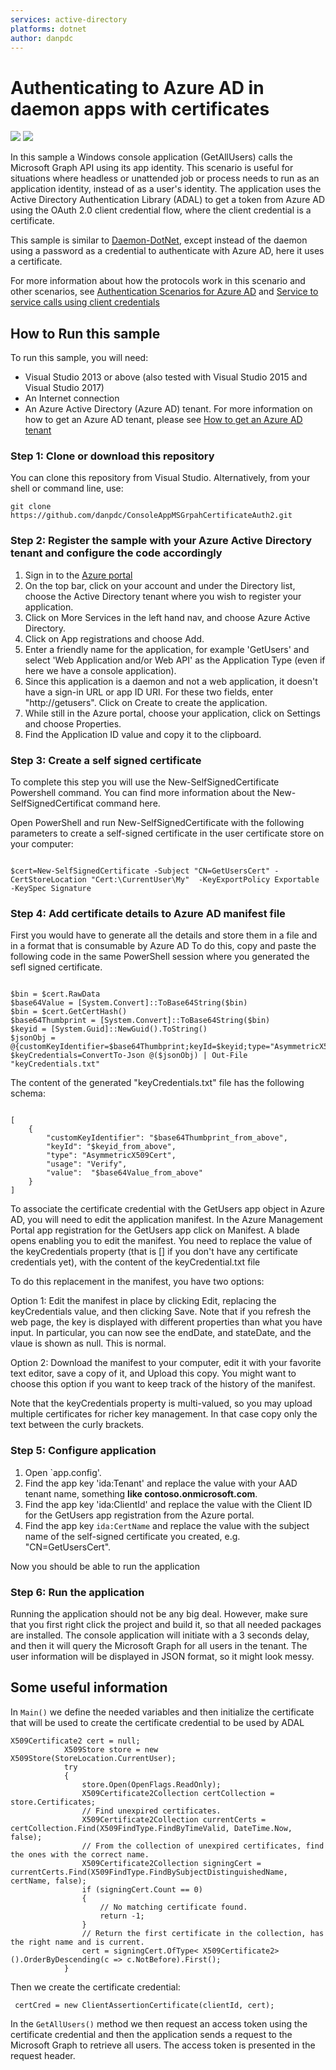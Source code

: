```yaml
---
services: active-directory
platforms: dotnet
author: danpdc
---
```

# Authenticating to Azure AD in daemon apps with certificates

![](https://identitydivision.visualstudio.com/_apis/public/build/definitions/a7934fdd-dcde-4492-a406-7fad6ac00e17/30/badge)
![](https://githuborgrepohealth.azurewebsites.net/api/TestBadge?id=3)

In this sample a Windows console application (GetAllUsers) calls the Microsoft Graph API using its app identity. This scenario is useful for situations where headless or unattended job or process needs to run as an application identity, instead of as a user's identity. The application uses the Active Directory Authentication Library (ADAL) to get a token from Azure AD using the OAuth 2.0 client credential flow, where the client credential is a certificate.

This sample is similar to [Daemon-DotNet](https://github.com/Azure-Samples/active-directory-dotnet-daemon), except instead of the daemon using a password as a credential to authenticate with Azure AD, here it uses a certificate.

For more information about how the protocols work in this scenario and other scenarios, see [Authentication Scenarios for Azure AD](http://go.microsoft.com/fwlink/?LinkId=394414) and [Service to service calls using client credentials](https://github.com/Microsoft/azure-docs/blob/master/articles/active-directory/develop/active-directory-protocols-oauth-service-to-service.md)

## How to Run this sample

To run this sample, you will need:
 - Visual Studio 2013 or above (also tested with Visual Studio 2015 and Visual Studio 2017)
 - An Internet connection
 - An Azure Active Directory (Azure AD) tenant. For more information on how to get an Azure AD tenant, please see [How to get an Azure AD tenant](https://azure.microsoft.com/en-us/documentation/articles/active-directory-howto-tenant/)


### Step 1:  Clone or download this repository

You can clone this repository from Visual Studio. Alternatively, from your shell or command line, use:

`git clone https://github.com/danpdc/ConsoleAppMSGrpahCertificateAuth2.git`

### Step 2:  Register the sample with your Azure Active Directory tenant and configure the code accordingly

1. Sign in to the [Azure portal](https://portal.azure.com)
2. On the top bar, click on your account and under the Directory list, choose the Active Directory tenant where you wish to register your application.
3. Click on More Services in the left hand nav, and choose Azure Active Directory.
4. Click on App registrations and choose Add.
5. Enter a friendly name for the application, for example 'GetUsers' and select 'Web Application and/or Web API' as the Application Type (even if here we have a console application).
6. Since this application is a daemon and not a web application, it doesn't have a sign-in URL or app ID URI. For these two fields, enter "http://getusers". Click on Create to create the application.
7. While still in the Azure portal, choose your application, click on Settings and choose Properties.
8. Find the Application ID value and copy it to the clipboard.

### Step 3: Create a self signed certificate

To complete this step you will use the New-SelfSignedCertificate Powershell command. You can find more information about the New-SelfSignedCertificat command here.

Open PowerShell and run New-SelfSignedCertificate with the following parameters to create a self-signed certificate in the user certificate store on your computer:

```

$cert=New-SelfSignedCertificate -Subject "CN=GetUsersCert" -CertStoreLocation "Cert:\CurrentUser\My"  -KeyExportPolicy Exportable -KeySpec Signature

```


### Step 4: Add certificate details to Azure AD manifest file

First you would have to generate all the details and store them in a file and in a format that is consumable by Azure AD
To do this, copy and paste the following code in the same PowerShell session where you generated the sefl signed certificate.

```

$bin = $cert.RawData
$base64Value = [System.Convert]::ToBase64String($bin)
$bin = $cert.GetCertHash()
$base64Thumbprint = [System.Convert]::ToBase64String($bin)
$keyid = [System.Guid]::NewGuid().ToString()
$jsonObj = @{customKeyIdentifier=$base64Thumbprint;keyId=$keyid;type="AsymmetricX509Cert";usage="Verify";value=$base64Value}
$keyCredentials=ConvertTo-Json @($jsonObj) | Out-File "keyCredentials.txt"

```

The content of the generated "keyCredentials.txt" file has the following schema:

```

[
    {
        "customKeyIdentifier": "$base64Thumbprint_from_above",
        "keyId": "$keyid_from_above",
        "type": "AsymmetricX509Cert",
        "usage": "Verify",
        "value":  "$base64Value_from_above"
    }
]

```

To associate the certificate credential with the GetUsers app object in Azure AD, you will need to edit the application manifest. In the Azure Management Portal app registration for the GetUsers app click on Manifest. A blade opens enabling you to edit the manifest. You need to replace the value of the keyCredentials property (that is [] if you don't have any certificate credentials yet), with the content of the keyCredential.txt file

To do this replacement in the manifest, you have two options:

Option 1: Edit the manifest in place by clicking Edit, replacing the keyCredentials value, and then clicking Save. Note that if you refresh the web page, the key is displayed with different properties than what you have input. In particular, you can now see the endDate, and stateDate, and the vlaue is shown as null. This is normal.

Option 2: Download the manifest to your computer, edit it with your favorite text editor, save a copy of it, and Upload this copy. You might want to choose this option if you want to keep track of the history of the manifest.

Note that the keyCredentials property is multi-valued, so you may upload multiple certificates for richer key management. In that case copy only the text between the curly brackets.

### Step 5: Configure application

1. Open `app.config'.
2. Find the app key 'ida:Tenant' and replace the value with your AAD tenant name, something **like contoso.onmicrosoft.com**.
3. Find the app key 'ida:ClientId' and replace the value with the Client ID for the GetUsers app registration from the Azure portal.
4. Find the app key `ida:CertName` and replace the value with the subject name of the self-signed certificate you created, e.g. "CN=GetUsersCert".

Now you should be able to run the application

### Step 6: Run the application

Running the application should not be any big deal. However, make sure that you first right click the project and build it, so that all needed packages are installed. 
The console application will initiate with a 3 seconds delay, and then it will query the Microsoft Graph for all users in the tenant. The user information will be displayed in JSON format, so it might look messy. 

## Some useful information

In `Main()` we define the needed variables and then initialize the certificate that will be used to create the certificate credential to be used by ADAL

```
X509Certificate2 cert = null;
            X509Store store = new X509Store(StoreLocation.CurrentUser);
            try
            {
                store.Open(OpenFlags.ReadOnly);
                X509Certificate2Collection certCollection = store.Certificates;
                // Find unexpired certificates.
                X509Certificate2Collection currentCerts = certCollection.Find(X509FindType.FindByTimeValid, DateTime.Now, false);
                // From the collection of unexpired certificates, find the ones with the correct name.
                X509Certificate2Collection signingCert = currentCerts.Find(X509FindType.FindBySubjectDistinguishedName, certName, false);
                if (signingCert.Count == 0)
                {
                    // No matching certificate found.
                    return -1;
                }
                // Return the first certificate in the collection, has the right name and is current.
                cert = signingCert.OfType< X509Certificate2>().OrderByDescending(c => c.NotBefore).First();
            }

```
Then we create the certificate credential: 

```
 certCred = new ClientAssertionCertificate(clientId, cert);

```

In the `GetAllUsers()` method we then request an access token using the certificate credential and then the application sends a request to the Microsoft Graph to retrieve all users. The access token is presented in the request header. 




